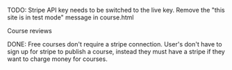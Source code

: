 TODO:
Stripe API key needs to be switched to the live key.
Remove the "this site is in test mode" message in course.html

Course reviews

DONE:
Free courses don't require a stripe connection. User's don't have to sign up for stripe to publish a course, instead they must have a stripe if they want to charge money for courses.
